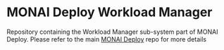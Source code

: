 # MONAI Deploy Workload Manager

Repository containing the Workload Manager sub-system part of MONAI Deploy. Please refer to the main [MONAI Deploy](https://github.com/Project-MONAI/monai-deploy) repo for more details
